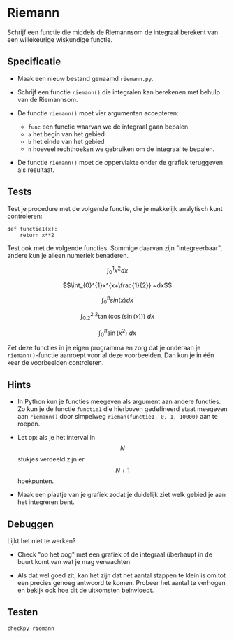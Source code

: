 # Riemann

Schrijf een functie die middels de Riemannsom de integraal berekent van een willekeurige wiskundige functie.

## Specificatie

- Maak een nieuw bestand genaamd `riemann.py`.

- Schrijf een functie `riemann()` die integralen kan berekenen met behulp van de Riemannsom. 

- De functie `riemann()` moet vier argumenten accepteren:

	- `func` een functie waarvan we de integraal gaan bepalen
	- `a` het begin van het gebied
	- `b` het einde van het gebied
	- `n` hoeveel rechthoeken we gebruiken om de integraal te bepalen.

- De functie `riemann()` moet de oppervlakte onder de grafiek teruggeven als resultaat.

## Tests

Test je procedure met de volgende functie, die je makkelijk analytisch kunt controleren:

	def functie1(x):
		return x**2

Test ook met de volgende functies. Sommige daarvan zijn "integreerbaar", andere kun je alleen numeriek benaderen.

$$\int_{0}^{1}x^2 dx$$

$$\int_{0}^{1}x^{x+\frac{1}{2}} ~dx$$

$$\int_{0}^{\pi}sin(x) dx$$

$$\int_{0.2}^{2.2} \tan(\cos(\sin(x))) ~dx$$

$$\int_{0}^{\pi} \sin(x^2) ~dx$$

Zet deze functies in je eigen programma en zorg dat je onderaan je `riemann()`-functie aanroept voor al deze voorbeelden. Dan kun je in één keer de voorbeelden controleren.

## Hints

- In Python kun je functies meegeven als argument aan andere functies. Zo kun je de functie `functie1` die hierboven gedefineerd staat meegeven aan `riemann()` door simpelweg `rieman(functie1, 0, 1, 10000)` aan te roepen.

- Let op: als je het interval in $$N$$ stukjes verdeeld zijn er $$N+1$$ hoekpunten.

- Maak een plaatje van je grafiek zodat je duidelijk ziet welk gebied je aan het integreren bent.

## Debuggen

Lijkt het niet te werken? 

- Check "op het oog" met een grafiek of de integraal überhaupt in de buurt komt van wat je mag verwachten.

- Als dat wel goed zit, kan het zijn dat het aantal stappen te klein is om tot een precies genoeg antwoord te komen. Probeer het aantal te verhogen en bekijk ook hoe dit de uitkomsten beinvloedt.


## Testen

	checkpy riemann
